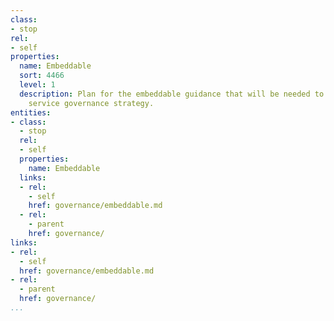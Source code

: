 ```yaml
---
class:
- stop
rel:
- self
properties:
  name: Embeddable
  sort: 4466
  level: 1
  description: Plan for the embeddable guidance that will be needed to drive a wider
    service governance strategy.
entities:
- class:
  - stop
  rel:
  - self
  properties:
    name: Embeddable
  links:
  - rel:
    - self
    href: governance/embeddable.md
  - rel:
    - parent
    href: governance/
links:
- rel:
  - self
  href: governance/embeddable.md
- rel:
  - parent
  href: governance/
...
```

